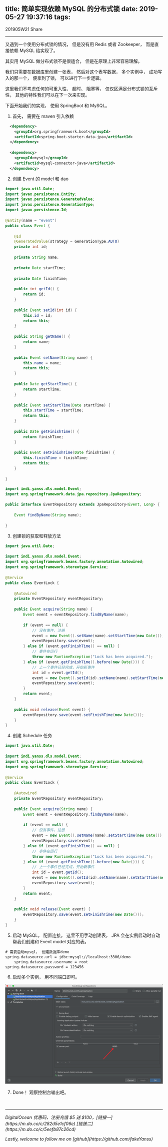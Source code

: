 title: 简单实现依赖 MySQL 的分布式锁
date: 2019-05-27 19:37:16
tags:
---
201905W21 Share

<!-- more -->

---

又遇到一个使用分布式锁的情况， 但是没有用 Redis 或者 Zookeeper， 而是直接依赖 MySQL 给实现了。

其实用 MySQL 做分布式锁不是很适合， 但是在原理上非常容易理解。

我们只需要在数据库里创建一张表， 然后对这个表写数据， 多个实例中， 成功写入的那一个， 便拿到了锁， 可以进行下一步逻辑。

这里我们不考虑任何的可重入性、 超时、 阻塞等， 仅仅区满足分布式锁的互斥性， 其他的特性我们可以在下一次来实现。

下面开始我们的实现， 使用 SpringBoot 和 MySQL。

1. 首先， 需要在 maven 引入依赖

```xml
  <dependency>
    <groupId>org.springframework.boot</groupId>
    <artifactId>spring-boot-starter-data-jpa</artifactId>
  </dependency>

  <dependency>
    <groupId>mysql</groupId>
    <artifactId>mysql-connector-java</artifactId>
  </dependency>
```

2. 创建 Event 的 model 和 dao

```java
import java.util.Date;
import javax.persistence.Entity;
import javax.persistence.GeneratedValue;
import javax.persistence.GenerationType;
import javax.persistence.Id;

@Entity(name = "event")
public class Event {

    @Id
    @GeneratedValue(strategy = GenerationType.AUTO)
    private int id;

    private String name;

    private Date startTime;

    private Date finishTime;

    public int getId() {
        return id;
    }

    public Event setId(int id) {
        this.id = id;
        return this;
    }

    public String getName() {
        return name;
    }

    public Event setName(String name) {
        this.name = name;
        return this;
    }

    public Date getStartTime() {
        return startTime;
    }

    public Event setStartTime(Date startTime) {
        this.startTime = startTime;
        return this;
    }

    public Date getFinishTime() {
        return finishTime;
    }

    public Event setFinishTime(Date finishTime) {
        this.finishTime = finishTime;
        return this;
    }

}
```

```java
import indi.yanss.dls.model.Event;
import org.springframework.data.jpa.repository.JpaRepository;

public interface EventRepository extends JpaRepository<Event, Long> {

    Event findByName(String name);

}
```

3. 创建锁的获取和释放方法

```java
import java.util.Date;

import indi.yanss.dls.model.Event;
import org.springframework.beans.factory.annotation.Autowired;
import org.springframework.stereotype.Service;

@Service
public class EventLock {

    @Autowired
    private EventRepository eventRepository;

    public Event acquire(String name) {
        Event event = eventRepository.findByName(name);

        if (event == null) {
            // 没有事件，注册
            event = new Event().setName(name).setStartTime(new Date());
            eventRepository.save(event);
        } else if (event.getFinishTime() == null) {
            // 事件在运行
            throw new RuntimeException("Lock has been acquired.");
        } else if (event.getFinishTime().before(new Date())) {
            // 上一个事件已经完成，开始新事件
            int id = event.getId();
            event = new Event().setId(id).setName(name).setStartTime(new Date());
            eventRepository.save(event);
        }
        return event;
    }

    public void release(Event event) {
        eventRepository.save(event.setFinishTime(new Date()));
    }
}
```

4. 创建 Schedule 任务

```java
import java.util.Date;

import indi.yanss.dls.model.Event;
import org.springframework.beans.factory.annotation.Autowired;
import org.springframework.stereotype.Service;

@Service
public class EventLock {

    @Autowired
    private EventRepository eventRepository;

    public Event acquire(String name) {
        Event event = eventRepository.findByName(name);

        if (event == null) {
            // 没有事件，注册
            event = new Event().setName(name).setStartTime(new Date());
            eventRepository.save(event);
        } else if (event.getFinishTime() == null) {
            // 事件在运行
            throw new RuntimeException("Lock has been acquired.");
        } else if (event.getFinishTime().before(new Date())) {
            // 上一个事件已经完成，开始新事件
            int id = event.getId();
            event = new Event().setId(id).setName(name).setStartTime(new Date());
            eventRepository.save(event);
        }
        return event;
    }

    public void release(Event event) {
        eventRepository.save(event.setFinishTime(new Date()));
    }
}
```

5. 启动 MySQL， 配置连接。 这里不用手动创建表， JPA 会在实例启动时自动帮我们创建和 Event model 对应的表。

```properties
# 需要启动mysql， 创建数据库demo
spring.datasource.url = jdbc:mysql://localhost:3306/demo
    spring.datasource.username = root
spring.datasource.password = 123456
```

6. 启动多个实例， 用不同端口即可。

![多实例配置](https://raw.githubusercontent.com/fakeYanss/imgplace/master/2019/image.4orwrpw8u3o.png)

7. Done！ 观察控制台输出吧。

<br>

---

<p id="div-border-left-red"><i>DigitalOcean 优惠码，注册充值 $5 送 $100，[链接一](https://m.do.co/c/282d5e1cf06e) [链接二](https://m.do.co/c/5eefb87c26cd)</i></span>
<p id="div-border-left-red"><i>Lastly, welcome to follow me on [github](https://github.com/fakeYanss)</i></p>
